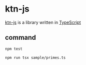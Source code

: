 # ktn-js

[ktn-js](https://github.com/kittttttan/ktn-js) is a library written in [TypeScript](http://www.typescriptlang.org/)

## command

```sh
npm test
```

```sh
npm run tsx sample/primes.ts
```
